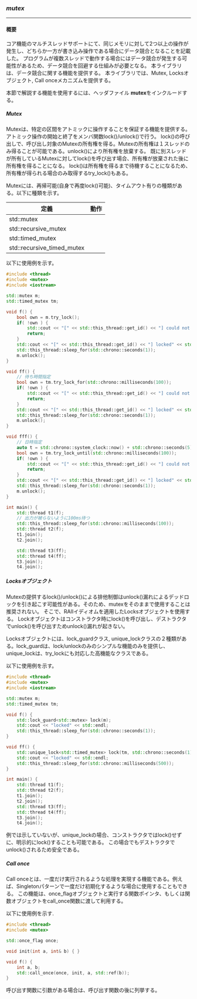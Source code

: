 ### *mutex*
---
#### 概要
コア機能のマルチスレッドサポートにて、同じメモリに対して2つ以上の操作が発生し、どちらか一方が書き込み操作である場合にデータ競合となることを記載した。
プログラムが複数スレッドで動作する場合にはデータ競合が発生する可能性があるため、データ競合を回避する仕組みが必要となる。
本ライブラリは、データ競合に関する機能を提供する。
本ライブラリでは、Mutex, Locksオブジェクト, Call onceメカニズムを提供する。

本節で解説する機能を使用するには、ヘッダファイル **mutex**をインクルードする。

##### Mutex
Mutexは、特定の区間をアトミックに操作することを保証する機能を提供する。アトミック操作の開始と終了をメンバ関数lock()/unlock()で行う。
lock()の呼び出しで、呼び出し対象のMutexの所有権を得る。Mutexの所有権は１スレッドのみ得ることが可能である。unlock()により所有権を放棄する。
既に別スレッドが所有しているMutexに対してlock()を呼び出す場合、所有権が放棄された後に所有権を得ることになる。
lock()は所有権を得るまで待機することになるため、所有権が得られる場合のみ取得するtry_lock()もある。

Mutexには、再帰可能(自身で再度lock()可能)、タイムアウト有りの種類がある。以下に種類を示す。

| 定義 | 動作 |
| -- | -- |
| std::mutex |
| std::recursive_mutex |
| std::timed_mutex |
| std::recursive_timed_mutex |

以下に使用例を示す。

```c++
#include <thread>
#include <mutex>
#include <iostream>

std::mutex m;
std::timed_mutex tm;

void f() {
    bool own = m.try_lock();
    if( !own ) {
        std::cout << "[" << std::this_thread::get_id() << "] could not to lock." << std::endl;
        return;
    }
    std::cout << "[" << std::this_thread::get_id() << "] locked" << std::endl;
    std::this_thread::sleep_for(std::chrono::seconds(1));
    m.unlock();
}

void ff() {
    // 待ち時間指定
    bool own = tm.try_lock_for(std::chrono::milliseconds(100));
    if( !own ) {
        std::cout << "[" << std::this_thread::get_id() << "] could not to lock." << std::endl;
        return;
    }
    std::cout << "[" << std::this_thread::get_id() << "] locked" << std::endl;
    std::this_thread::sleep_for(std::chrono::seconds(1));
    m.unlock();
}

void fff() {
    // 日時指定
    auto t = std::chrono::system_clock::now() + std::chrono::seconds(5);
    bool own = tm.try_lock_until(std::chrono::milliseconds(100));
    if( !own ) {
        std::cout << "[" << std::this_thread::get_id() << "] could not to lock." << std::endl;
        return;
    }
    std::cout << "[" << std::this_thread::get_id() << "] locked" << std::endl;
    std::this_thread::sleep_for(std::chrono::seconds(1));
    m.unlock();
}

int main() {
    std::thread t1(f);
    // 出力が被らないように100ms待つ
    std::this_thread::sleep_for(std::chrono::milliseconds(100));
    std::thread t2(f);
    t1.join();
    t2.join();

    std::thread t3(ff);
    std::thread t4(ff);
    t3.join();
    t4.join();
```

##### Locksオブジェクト
Mutexの提供するlock()/unlock()による排他制御はunlock()漏れによるデッドロックを引き起こす可能性がある。そのため、mutexをそのままで使用することは推奨されない。
そこで、RAIIイディオムを適用したLocksオブジェクトを使用する。
Lockオブジェクトはコンストラクタ時にlock()を呼び出し、デストラクタでunlock()を呼び出すためunlock()漏れが起きない。

Locksオブジェクトには、lock_guardクラス, unique_lockクラスの２種類がある。lock_guardは、lock/unlockのみのシンプルな機能のみを提供し、
unique_lockは、try_lockにも対応した高機能なクラスである。

以下に使用例を示す。

```c++
#include <thread>
#include <mutex>
#include <iostream>

std::mutex m;
std::timed_mutex tm;

void f() {
    std::lock_guard<std::mutex> lock(m);
    std::cout << "locked" << std::endl;
    std::this_thread::sleep_for(std::chrono::seconds(1));
}

void ff() {
    std::unique_lock<std::timed_mutex> lock(tm, std::chrono::seconds(1));
    std::cout << "locked" << std::endl;
    std::this_thread::sleep_for(std::chrono::milliseconds(500));
}

int main() {
    std::thread t1(f);
    std::thread t2(f);
    t1.join();
    t2.join();
    std::thread t3(ff);
    std::thread t4(ff);
    t3.join();
    t4.join();
```

例では示していないが、unique_lockの場合、コンストラクタではlock()せずに、明示的にlock()することも可能である。
この場合でもデストラクタでunlock()されるため安全である。


##### Call once
Call onceとは、一度だけ実行されるような処理を実現する機能である。例えば、Singletonパターンで一度だけ初期化するような場合に使用することもできる。
この機能は、once_flagオブジェクトと実行する関数ポインタ、もしくは関数オブジェクトをcall_once関数に渡して利用する。

以下に使用例を示す.

```c++
#include <thread>
#include <mutex>

std::once_flag once;

void init(int a, int& b) { }

void f() {
    int a, b;
    std::call_once(once, init, a, std::ref(b));
}
```

呼び出す関数に引数がある場合は、呼び出す関数の後に列挙する。
